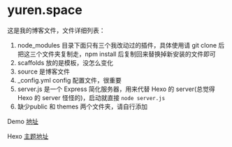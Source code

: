 # yuren.space

这是我的博客文件，文件详细列表：

1. node_modules 目录下面只有三个我改动过的插件，具体使用请 git clone 后把这三个文件夹复制走，npm install 后复制回来替换掉新安装的文件即可
2. scaffolds 放的是模板，没怎么变化
3. source 是博客文件
4. _config.yml config 配置文件，很重要
5. server.js 是一个 Express 简化服务器，用来代替 Hexo 的 server(总觉得 Hexo 的 server 怪怪的)，启动就直接 `node server.js`
6. 缺少public 和 themes 两个文件夹，请自行添加

Demo [地址](http://yuren.space)

Hexo [主题地址](https://github.com/songjinzhong/hexo-theme)